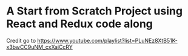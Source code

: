 # A Start from Scratch Project using React and Redux code along

Credit go to 
https://www.youtube.com/playlist?list=PLuNEz8XtB51K-x3bwCC9uNM_cxXaiCcRY


